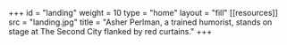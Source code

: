+++
id = "landing"
weight = 10
type = "home"
layout = "fill"
[[resources]]
  src = "landing.jpg"
  title = "Asher Perlman, a trained humorist, stands on stage at The Second City flanked by red curtains."
+++